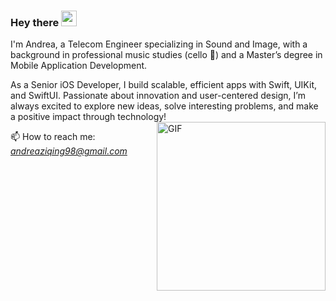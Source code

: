 ### Hey there <img src="https://media.giphy.com/media/hvRJCLFzcasrR4ia7z/giphy.gif" width="25px">

I'm Andrea, a Telecom Engineer specializing in Sound and Image, with a background in professional music studies (cello 🎻) and a Master’s degree in Mobile Application Development.

As a Senior iOS Developer, I build scalable, efficient apps with Swift, UIKit, and SwiftUI. Passionate about innovation and user-centered design, I’m always excited to explore new ideas, solve interesting problems, and make a positive impact through technology!
<img align="right" alt="GIF" src="https://image.freepik.com/vector-gratis/chica-portatil-silla-concepto-independiente-o-estudio_113065-289.jpg" width="270" height="270" />

📫 How to reach me: *andreaziqing98@gmail.com*

<br />
